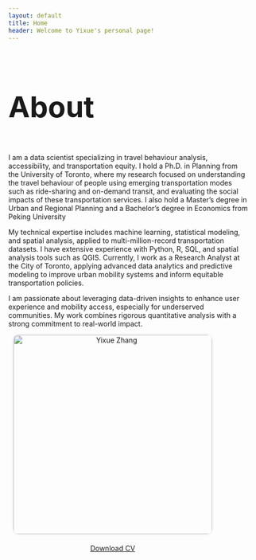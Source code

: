 ```yaml
---
layout: default
title: Home
header: Welcome to Yixue's personal page!
---
```


<style>
.about-section h3 {
  font-size: 58px;
}

.bio-section p {
  margin-bottom: 30px;
}

.profile-img {
  width: 400px;
  border-radius: 10px;
  box-shadow: 0 0 5px rgba(0,0,0,0.1);
}

.profile-container {
  flex: 0 0 400px;
  text-align: center;
  margin-left: 10px;
  align-self: center;
}

/* Responsive: only adjust image size, keep layout */
@media (max-width: 768px) {
  .profile-img {
    width: 250px;
  }
  .profile-container {
    flex: 0 0 100%;
    margin-left: 0;
    text-align: center;
    margin-top: 20px; /* 可选：增加与上方简介的间距 */
  }
}

</style>

<div style="display: flex; align-items: center; justify-content: space-between; flex-wrap: wrap;">

  <!-- 左侧简介 -->
  <div class="about-section" style="flex: 1; min-width: 250px; margin-right: 20px;">
    <h3>About</h3>
    <p>I am a data scientist specializing in travel behaviour analysis, accessibility, and transportation equity. I hold a Ph.D. in Planning from the University of Toronto, where my research focused on understanding the travel behaviour of people using emerging transportation modes such as ride-sharing and on-demand transit, and evaluating the social impacts of these transportation services. I also hold a Master’s degree in Urban and Regional Planning and a Bachelor’s degree in Economics from Peking University</p>
    <p>My technical expertise includes machine learning, statistical modeling, and spatial analysis, applied to multi-million-record transportation datasets. I have extensive experience with Python, R, SQL, and spatial analysis tools such as QGIS. Currently, I work as a Research Analyst at the City of Toronto, applying advanced data analytics and predictive modeling to improve urban mobility systems and inform equitable transportation policies.</p>
    <p>I am passionate about leveraging data-driven insights to enhance user experience and mobility access, especially for underserved communities. My work combines rigorous quantitative analysis with a strong commitment to real-world impact.</p>
  </div>

<!-- 右侧头像 -->
<div class="profile-container">
  <img src="{{ '/figures/profile1YZ.jpg' | relative_url }}"
       alt="Yixue Zhang"
       class="profile-img">

  <!-- 下载CV按钮 -->
  <div style="margin-top: 20px;">
    <a href="{{ '/assets/css/YixueZhang_CV_25Jul.pdf' | relative_url }}"
       target="_blank"
       class="cv-button">
       Download CV
    </a>
  </div>
</div>

</div>
